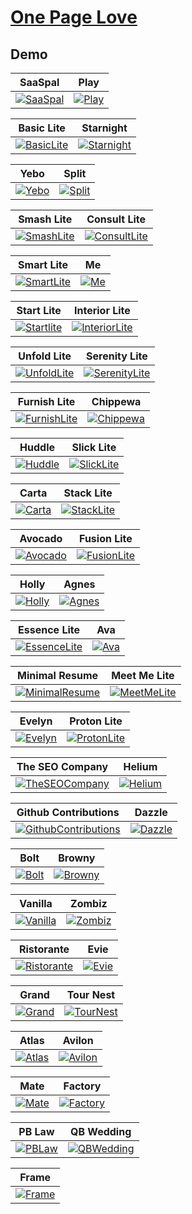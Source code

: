 # [One Page Love](https://onepagelove.com/)

## Demo
SaaSpal | Play
--- | ---
[![SaaSpal](https://raw.githubusercontent.com/World-of-Templates/OnePageLove-Free-Templates/main/zSupportImages/SaaSpal.png)](https://template.fusionsvisual.id/OPL/SaaSpal) | [![Play](https://raw.githubusercontent.com/World-of-Templates/OnePageLove-Free-Templates/main/zSupportImages/Play.png)](https://template.fusionsvisual.id/OPL/Play)

Basic Lite | Starnight
--- | ---
[![BasicLite](https://raw.githubusercontent.com/World-of-Templates/OnePageLove-Free-Templates/main/zSupportImages/BasicLite.png)](https://template.fusionsvisual.id/OPL/BasicLite) | [![Starnight](https://raw.githubusercontent.com/World-of-Templates/OnePageLove-Free-Templates/main/zSupportImages/Starnight.png)](https://template.fusionsvisual.id/OPL/Starnight)

Yebo | Split
--- | ---
[![Yebo](https://raw.githubusercontent.com/World-of-Templates/OnePageLove-Free-Templates/main/zSupportImages/Yebo.png)](https://template.fusionsvisual.id/OPL/Yebo) | [![Split](https://raw.githubusercontent.com/World-of-Templates/OnePageLove-Free-Templates/main/zSupportImages/Split.png)](https://template.fusionsvisual.id/OPL/Split)

Smash Lite | Consult Lite
--- | ---
[![SmashLite](https://raw.githubusercontent.com/World-of-Templates/OnePageLove-Free-Templates/main/zSupportImages/SmashLite.png)](https://template.fusionsvisual.id/OPL/SmashLite) | [![ConsultLite](https://raw.githubusercontent.com/World-of-Templates/OnePageLove-Free-Templates/main/zSupportImages/ConsultLite.png)](https://template.fusionsvisual.id/OPL/ConsultLite)

Smart Lite | Me
--- | ---
[![SmartLite](https://raw.githubusercontent.com/World-of-Templates/OnePageLove-Free-Templates/main/zSupportImages/SmartLite.png)](https://template.fusionsvisual.id/OPL/SmartLite) | [![Me](https://raw.githubusercontent.com/World-of-Templates/OnePageLove-Free-Templates/main/zSupportImages/Me.png)](https://template.fusionsvisual.id/OPL/Me)

Start Lite | Interior Lite
--- | ---
[![Startlite](https://raw.githubusercontent.com/World-of-Templates/OnePageLove-Free-Templates/main/zSupportImages/StartLite.png)](https://template.fusionsvisual.id/OPL/StartLite) | [![InteriorLite](https://raw.githubusercontent.com/World-of-Templates/OnePageLove-Free-Templates/main/zSupportImages/InteriorLite.png)](https://template.fusionsvisual.id/OPL/InteriorLite)

Unfold Lite | Serenity Lite
--- | ---
[![UnfoldLite](https://raw.githubusercontent.com/World-of-Templates/OnePageLove-Free-Templates/main/zSupportImages/UnfoldLite.png)](https://template.fusionsvisual.id/OPL/UnfoldLite) | [![SerenityLite](https://raw.githubusercontent.com/World-of-Templates/OnePageLove-Free-Templates/main/zSupportImages/SerenityLite.png)](https://template.fusionsvisual.id/OPL/SerenityLite)

Furnish Lite | Chippewa
--- | ---
[![FurnishLite](https://raw.githubusercontent.com/World-of-Templates/OnePageLove-Free-Templates/main/zSupportImages/FurnishLite.png)](https://template.fusionsvisual.id/OPL/FurnishLite) | [![Chippewa](https://raw.githubusercontent.com/World-of-Templates/OnePageLove-Free-Templates/main/zSupportImages/Chippewa.png)](https://template.fusionsvisual.id/OPL/Chippewa)

Huddle | Slick Lite
--- | ---
[![Huddle](https://raw.githubusercontent.com/World-of-Templates/OnePageLove-Free-Templates/main/zSupportImages/Huddle.png)](https://template.fusionsvisual.id/OPL/Huddle) | [![SlickLite](https://raw.githubusercontent.com/World-of-Templates/OnePageLove-Free-Templates/main/zSupportImages/SlickLite.png)](https://template.fusionsvisual.id/OPL/SlickLite)

Carta | Stack Lite
--- | ---
[![Carta](https://raw.githubusercontent.com/World-of-Templates/OnePageLove-Free-Templates/main/zSupportImages/Carta.png)](https://template.fusionsvisual.id/OPL/Carta) | [![StackLite](https://raw.githubusercontent.com/World-of-Templates/OnePageLove-Free-Templates/main/zSupportImages/StackLite.png)](https://template.fusionsvisual.id/OPL/StackLite)

Avocado | Fusion Lite
--- | ---
[![Avocado](https://raw.githubusercontent.com/World-of-Templates/OnePageLove-Free-Templates/main/zSupportImages/Avocado.png)](https://template.fusionsvisual.id/OPL/Avocado) | [![FusionLite](https://raw.githubusercontent.com/World-of-Templates/OnePageLove-Free-Templates/main/zSupportImages/FusionLite.png)](https://template.fusionsvisual.id/OPL/FusionLite)

Holly | Agnes
--- | ---
[![Holly](https://raw.githubusercontent.com/World-of-Templates/OnePageLove-Free-Templates/main/zSupportImages/Holly.png)](https://template.fusionsvisual.id/OPL/Holly) | [![Agnes](https://raw.githubusercontent.com/World-of-Templates/OnePageLove-Free-Templates/main/zSupportImages/Agnes.png)](https://template.fusionsvisual.id/OPL/Agnes)

Essence Lite | Ava
--- | ---
[![EssenceLite](https://raw.githubusercontent.com/World-of-Templates/OnePageLove-Free-Templates/main/zSupportImages/EssenceLite.png)](https://template.fusionsvisual.id/OPL/EssenceLite) | [![Ava](https://raw.githubusercontent.com/World-of-Templates/OnePageLove-Free-Templates/main/zSupportImages/Ava.png)](https://template.fusionsvisual.id/OPL/Ava)

Minimal Resume | Meet Me Lite
--- | ---
[![MinimalResume](https://raw.githubusercontent.com/World-of-Templates/OnePageLove-Free-Templates/main/zSupportImages/MinimalResume.png)](https://template.fusionsvisual.id/OPL/MinimalResume) | [![MeetMeLite](https://raw.githubusercontent.com/World-of-Templates/OnePageLove-Free-Templates/main/zSupportImages/MeetMeLite.png)](https://template.fusionsvisual.id/OPL/MeetMeLite)

Evelyn | Proton Lite
--- | ---
[![Evelyn](https://raw.githubusercontent.com/World-of-Templates/OnePageLove-Free-Templates/main/zSupportImages/Evelyn.png)](https://template.fusionsvisual.id/OPL/Evelyn) | [![ProtonLite](https://raw.githubusercontent.com/World-of-Templates/OnePageLove-Free-Templates/main/zSupportImages/ProtonLite.png)](https://template.fusionsvisual.id/OPL/ProtonLite)

The SEO Company | Helium
--- | ---
[![TheSEOCompany](https://raw.githubusercontent.com/World-of-Templates/OnePageLove-Free-Templates/main/zSupportImages/TheSEOCompany.png)](https://template.fusionsvisual.id/OPL/TheSEOCompany) | [![Helium](https://raw.githubusercontent.com/World-of-Templates/OnePageLove-Free-Templates/main/zSupportImages/Helium.png)](https://template.fusionsvisual.id/OPL/Helium)

Github Contributions | Dazzle
--- | ---
[![GithubContributions](https://raw.githubusercontent.com/World-of-Templates/OnePageLove-Free-Templates/main/zSupportImages/GithubContributions.png)](https://template.fusionsvisual.id/OPL/GithubContributions) | [![Dazzle](https://raw.githubusercontent.com/World-of-Templates/OnePageLove-Free-Templates/main/zSupportImages/Dazzle.png)](https://template.fusionsvisual.id/OPL/Dazzle)

Bolt | Browny
--- | ---
[![Bolt](https://raw.githubusercontent.com/World-of-Templates/OnePageLove-Free-Templates/main/zSupportImages/Bolt.png)](https://template.fusionsvisual.id/OPL/Bolt) | [![Browny](https://raw.githubusercontent.com/World-of-Templates/OnePageLove-Free-Templates/main/zSupportImages/Browny.png)](https://template.fusionsvisual.id/OPL/Browny)

Vanilla | Zombiz
--- | ---
[![Vanilla](https://raw.githubusercontent.com/World-of-Templates/OnePageLove-Free-Templates/main/zSupportImages/Vanilla.png)](https://template.fusionsvisual.id/OPL/Vanilla) | [![Zombiz](https://raw.githubusercontent.com/World-of-Templates/OnePageLove-Free-Templates/main/zSupportImages/Zombiz.png)](https://template.fusionsvisual.id/OPL/Zombiz)

Ristorante | Evie
--- | ---
[![Ristorante](https://raw.githubusercontent.com/World-of-Templates/OnePageLove-Free-Templates/main/zSupportImages/Ristorante.png)](https://template.fusionsvisual.id/OPL/Ristorante) | [![Evie](https://raw.githubusercontent.com/World-of-Templates/OnePageLove-Free-Templates/main/zSupportImages/Evie.png)](https://template.fusionsvisual.id/OPL/Evie)

Grand | Tour Nest
--- | ---
[![Grand](https://raw.githubusercontent.com/World-of-Templates/OnePageLove-Free-Templates/main/zSupportImages/Grand.png)](https://template.fusionsvisual.id/OPL/Grand) | [![TourNest](https://raw.githubusercontent.com/World-of-Templates/OnePageLove-Free-Templates/main/zSupportImages/TourNest.png)](https://template.fusionsvisual.id/OPL/TourNest)

Atlas | Avilon
--- | ---
[![Atlas](https://raw.githubusercontent.com/World-of-Templates/OnePageLove-Free-Templates/main/zSupportImages/Atlas.png)](https://template.fusionsvisual.id/OPL/Atlas) | [![Avilon](https://raw.githubusercontent.com/World-of-Templates/OnePageLove-Free-Templates/main/zSupportImages/Avilon.png)](https://template.fusionsvisual.id/OPL/Avilon)

Mate | Factory
--- | ---
[![Mate](https://raw.githubusercontent.com/World-of-Templates/OnePageLove-Free-Templates/main/zSupportImages/Mate.png)](https://template.fusionsvisual.id/OPL/Mate) | [![Factory](https://raw.githubusercontent.com/World-of-Templates/OnePageLove-Free-Templates/main/zSupportImages/Factory.png)](https://template.fusionsvisual.id/OPL/Factory)

PB Law | QB Wedding
--- | ---
[![PBLaw](https://raw.githubusercontent.com/World-of-Templates/OnePageLove-Free-Templates/main/zSupportImages/PBLaw.png)](https://template.fusionsvisual.id/OPL/PBLaw) | [![QBWedding](https://raw.githubusercontent.com/World-of-Templates/OnePageLove-Free-Templates/main/zSupportImages/QBWedding.png)](https://template.fusionsvisual.id/OPL/QBWedding)

Frame |
--- |
[![Frame](https://raw.githubusercontent.com/World-of-Templates/OnePageLove-Free-Templates/main/zSupportImages/Frame.png)](https://template.fusionsvisual.id/OPL/Frame) | [![Dazzle](https://raw.githubusercontent.com/World-of-Templates/OnePageLove-Free-Templates/main/zSupportImages/Dazzle.png)](https://template.fusionsvisual.id/OPL/Dazzle)